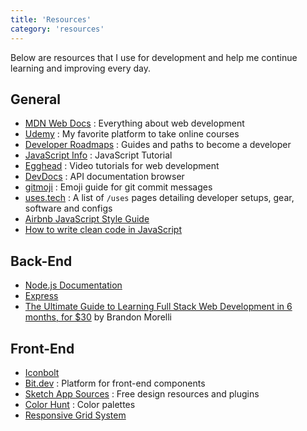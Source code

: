 ```yaml
---
title: 'Resources'
category: 'resources'
---
```


Below are resources that I use for development and help me continue learning and improving every day.

## General

- <a href='https://developer.mozilla.org/' target='__blank'>MDN Web Docs</a> : Everything about web development
- <a href='https://www.udemy.com/' target='__blank'>Udemy</a> : My favorite platform to take online courses
- <a href='https://roadmap.sh/' target='__blank'>Developer Roadmaps</a> : Guides and paths to become a developer
- <a href='https://javascript.info/' target='__blank'>JavaScript Info</a> : JavaScript Tutorial
- <a href='https://egghead.io/' target='__blank'>Egghead</a> : Video tutorials for web development
- <a href='https://devdocs.io/' target='__blank'>DevDocs</a> : API documentation browser
- <a href='https://gitmoji.carloscuesta.me/' target='__blank'>gitmoji</a> : Emoji guide for git commit messages
- <a href='https://uses.tech/' target='__blank'>uses.tech</a> : A list of `/uses` pages detailing developer setups, gear, software and configs
- <a href='https://github.com/airbnb/javascript' target='__blank'>Airbnb JavaScript Style Guide</a>
- <a href='https://github.com/ryanmcdermott/clean-code-javascript' target='__blank'>How to write clean code in JavaScript</a>

## Back-End

- <a href='https://nodejs.org/api/' target='__blank'>Node.js Documentation</a>
- <a href='https://expressjs.com/' target='__blank'>Express</a>
- <a href='https://codeburst.io/the-ultimate-guide-to-learning-full-stack-web-development-in-6-months-for-30-72b3854a7458' target='__blank'>The Ultimate Guide to Learning Full Stack Web Development in 6 months, for $30</a> by Brandon Morelli

## Front-End

- <a href='https://www.iconbolt.com/' target='__blank'>Iconbolt</a>
- <a href='https://bit.dev/' target='__blank'>Bit.dev</a> : Platform for front-end components
- <a href='https://www.sketchappsources.com/' target='__blank'>Sketch App Sources</a> : Free design resources and plugins
- <a href='https://colorhunt.co/' target='__blank'>Color Hunt</a> : Color palettes
- <a href='http://www.responsivegridsystem.com' target='__blank'>Responsive Grid System</a>